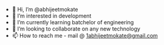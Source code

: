 - 👋 Hi, I’m @abhijeetmokate
- 👀 I’m interested in development
- 🌱 I’m currently learning batchelor of engineering
- 💞️ I’m looking to collaborate on any new technology
- 📫 How to reach me - mail @ 1abhijeetmokate@gmail.com

<!---
abhijeetmokate/abhijeetmokate is a ✨ special ✨ repository because its `README.md` (this file) appears on your GitHub profile.
You can click the Preview link to take a look at your changes.
--->
